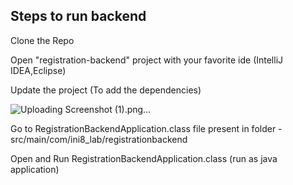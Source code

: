## Steps to run backend 
Clone the Repo

Open "registration-backend" project with your favorite ide (IntelliJ IDEA,Eclipse)

Update the project (To add the dependencies)

![Uploading Screenshot (1).png…]()


Go to RegistrationBackendApplication.class file  present in folder - src/main/com/ini8_lab/registrationbackend

Open and Run RegistrationBackendApplication.class (run as java application)
